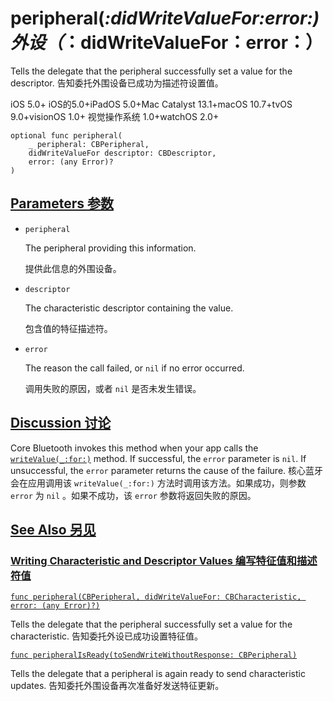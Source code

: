 # peripheral(_:didWriteValueFor:error:) 外设（_：didWriteValueFor：error：）

Tells the delegate that the peripheral successfully set a value for the descriptor.
告知委托外围设备已成功为描述符设置值。

iOS 5.0+ iOS的5.0+iPadOS 5.0+Mac Catalyst 13.1+macOS 10.7+tvOS 9.0+visionOS 1.0+ 视觉操作系统 1.0+watchOS 2.0+

```
optional func peripheral(
    _ peripheral: CBPeripheral,
    didWriteValueFor descriptor: CBDescriptor,
    error: (any Error)?
)
```



## [Parameters 参数](https://developer.apple.com/documentation/corebluetooth/cbperipheraldelegate/peripheral(_:didwritevaluefor:error:)-1ybl3#parameters)

- `peripheral`

  The peripheral providing this information. 

  提供此信息的外围设备。

- `descriptor`

  The characteristic descriptor containing the value. 

  包含值的特征描述符。

- `error`

  The reason the call failed, or `nil` if no error occurred. 

  调用失败的原因，或者 `nil` 是否未发生错误。

  

## [Discussion 讨论](https://developer.apple.com/documentation/corebluetooth/cbperipheraldelegate/peripheral(_:didwritevaluefor:error:)-1ybl3#Discussion)

Core Bluetooth invokes this method when your app calls the [`writeValue(_:for:)`](https://developer.apple.com/documentation/corebluetooth/cbperipheral/writevalue(_:for:)) method. If successful, the `error` parameter is `nil`. If unsuccessful, the `error` parameter returns the cause of the failure.
核心蓝牙会在应用调用该 `writeValue(_:for:)` 方法时调用该方法。如果成功，则参数 `error` 为 `nil` 。如果不成功，该 `error` 参数将返回失败的原因。



## [See Also 另见](https://developer.apple.com/documentation/corebluetooth/cbperipheraldelegate/peripheral(_:didwritevaluefor:error:)-1ybl3#see-also)

### [Writing Characteristic and Descriptor Values 编写特征值和描述符值](https://developer.apple.com/documentation/corebluetooth/cbperipheraldelegate/peripheral(_:didwritevaluefor:error:)-1ybl3#Writing-Characteristic-and-Descriptor-Values)

[`func peripheral(CBPeripheral, didWriteValueFor: CBCharacteristic, error: (any Error)?)`](https://developer.apple.com/documentation/corebluetooth/cbperipheraldelegate/peripheral(_:didwritevaluefor:error:)-4f5ea)

Tells the delegate that the peripheral successfully set a value for the characteristic.
告知委托外设已成功设置特征值。

[`func peripheralIsReady(toSendWriteWithoutResponse: CBPeripheral)`](https://developer.apple.com/documentation/corebluetooth/cbperipheraldelegate/peripheralisready(tosendwritewithoutresponse:))

Tells the delegate that a peripheral is again ready to send characteristic updates.
告知委托外围设备再次准备好发送特征更新。
